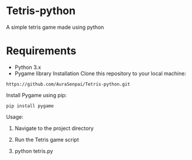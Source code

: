 # Tetris-python
A simple tetris game made using python

# Requirements
- Python 3.x
- Pygame library
Installation
Clone this repository to your local machine:
```
https://github.com/AuraSenpai/Tetris-python.git
```
Install Pygame using pip:
```
pip install pygame
```
Usage:

1. Navigate to the project directory

2. Run the Tetris game script

3. python tetris.py
